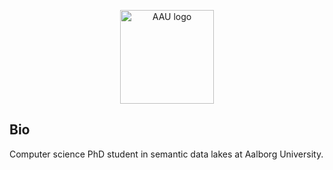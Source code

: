 <p align="center">
  <img src="https://i.pinimg.com/originals/ac/58/7a/ac587a35b2783b44291205eaa5b3df96.png" width="150" title="AAU logo">
</p>

<h2>
  Bio
</h2>

<p>Computer science PhD student in semantic data lakes at Aalborg University.</p>
